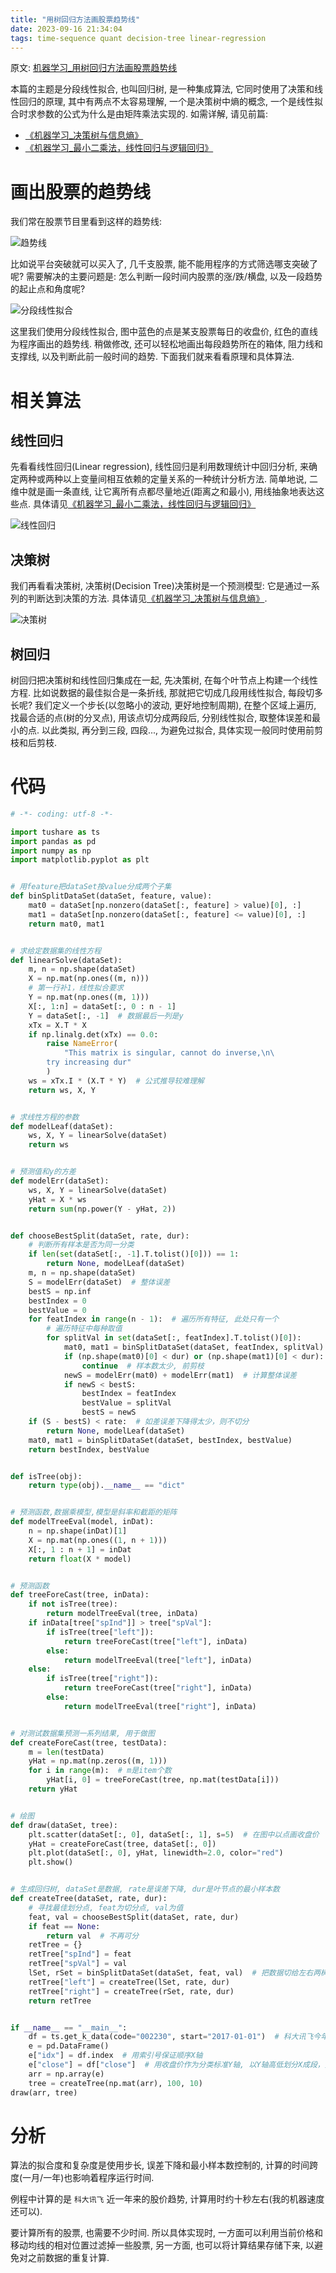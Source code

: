 ```yaml
---
title: "用树回归方法画股票趋势线"
date: 2023-09-16 21:34:04
tags: time-sequence quant decision-tree linear-regression
---
```


原文: [机器学习\_用树回归方法画股票趋势线](https://www.jianshu.com/p/f2a4cbe388a9)

本篇的主题是分段线性拟合, 也叫回归树, 是一种集成算法, 它同时使用了决策和线性回归的原理, 其中有两点不太容易理解, 一个是决策树中熵的概念, 一个是线性拟合时求参数的公式为什么是由矩阵乘法实现的. 如需详解, 请见前篇:

- [《机器学习\_决策树与信息熵》](http://blog.csdn.net/xieyan0811/article/details/78556366)
- [《机器学习\_最小二乘法，线性回归与逻辑回归》](http://blog.csdn.net/xieyan0811/article/details/78562610)

# 画出股票的趋势线

我们常在股票节目里看到这样的趋势线:

![趋势线](https://qiniu.iuwei.fun/blog/algorithm/%E8%B6%8B%E5%8A%BF%E7%BA%BF.png)

<!--more-->

比如说平台突破就可以买入了, 几千支股票, 能不能用程序的方式筛选哪支突破了呢? 需要解决的主要问题是: 怎么判断一段时间内股票的涨/跌/横盘, 以及一段趋势的起止点和角度呢?

![分段线性拟合](https://qiniu.iuwei.fun/blog/algorithm/%E5%88%86%E6%AE%B5%E7%BA%BF%E6%80%A7%E6%8B%9F%E5%90%88.png)

这里我们使用分段线性拟合, 图中蓝色的点是某支股票每日的收盘价, 红色的直线为程序画出的趋势线. 稍做修改, 还可以轻松地画出每段趋势所在的箱体, 阻力线和支撑线, 以及判断此前一般时间的趋势. 下面我们就来看看原理和具体算法.

# 相关算法

## 线性回归

先看看线性回归(Linear regression), 线性回归是利用数理统计中回归分析, 来确定两种或两种以上变量间相互依赖的定量关系的一种统计分析方法. 简单地说, 二维中就是画一条直线, 让它离所有点都尽量地近(距离之和最小), 用线抽象地表达这些点. 具体请见[《机器学习\_最小二乘法，线性回归与逻辑回归》](http://blog.csdn.net/xieyan0811/article/details/78562610)

![线性回归](https://qiniu.iuwei.fun/blog/algorithm/%E7%BA%BF%E6%80%A7%E5%9B%9E%E5%BD%92.png)

## 决策树

我们再看看决策树, 决策树(Decision Tree)决策树是一个预测模型: 它是通过一系列的判断达到决策的方法. 具体请见[《机器学习\_决策树与信息熵》](http://blog.csdn.net/xieyan0811/article/details/78556366).

![决策树](https://qiniu.iuwei.fun/blog/algorithm/%E5%86%B3%E7%AD%96%E6%A0%91.png)

## 树回归

树回归把决策树和线性回归集成在一起, 先决策树, 在每个叶节点上构建一个线性方程. 比如说数据的最佳拟合是一条折线, 那就把它切成几段用线性拟合, 每段切多长呢? 我们定义一个步长(以忽略小的波动, 更好地控制周期), 在整个区域上遍历, 找最合适的点(树的分叉点), 用该点切分成两段后, 分别线性拟合, 取整体误差和最小的点. 以此类拟, 再分到三段, 四段..., 为避免过拟合, 具体实现一般同时使用前剪枝和后剪枝.

# 代码

```python
# -*- coding: utf-8 -*-

import tushare as ts
import pandas as pd
import numpy as np
import matplotlib.pyplot as plt


# 用feature把dataSet按value分成两个子集
def binSplitDataSet(dataSet, feature, value):
    mat0 = dataSet[np.nonzero(dataSet[:, feature] > value)[0], :]
    mat1 = dataSet[np.nonzero(dataSet[:, feature] <= value)[0], :]
    return mat0, mat1


# 求给定数据集的线性方程
def linearSolve(dataSet):
    m, n = np.shape(dataSet)
    X = np.mat(np.ones((m, n)))
    # 第一行补1，线性拟合要求
    Y = np.mat(np.ones((m, 1)))
    X[:, 1:n] = dataSet[:, 0 : n - 1]
    Y = dataSet[:, -1]  # 数据最后一列是y
    xTx = X.T * X
    if np.linalg.det(xTx) == 0.0:
        raise NameError(
            "This matrix is singular, cannot do inverse,\n\
        try increasing dur"
        )
    ws = xTx.I * (X.T * Y)  # 公式推导较难理解
    return ws, X, Y


# 求线性方程的参数
def modelLeaf(dataSet):
    ws, X, Y = linearSolve(dataSet)
    return ws


# 预测值和y的方差
def modelErr(dataSet):
    ws, X, Y = linearSolve(dataSet)
    yHat = X * ws
    return sum(np.power(Y - yHat, 2))


def chooseBestSplit(dataSet, rate, dur):
    # 判断所有样本是否为同一分类
    if len(set(dataSet[:, -1].T.tolist()[0])) == 1:
        return None, modelLeaf(dataSet)
    m, n = np.shape(dataSet)
    S = modelErr(dataSet)  # 整体误差
    bestS = np.inf
    bestIndex = 0
    bestValue = 0
    for featIndex in range(n - 1):  # 遍历所有特征, 此处只有一个
        # 遍历特征中每种取值
        for splitVal in set(dataSet[:, featIndex].T.tolist()[0]):
            mat0, mat1 = binSplitDataSet(dataSet, featIndex, splitVal)
            if (np.shape(mat0)[0] < dur) or (np.shape(mat1)[0] < dur):
                continue  # 样本数太少, 前剪枝
            newS = modelErr(mat0) + modelErr(mat1)  # 计算整体误差
            if newS < bestS:
                bestIndex = featIndex
                bestValue = splitVal
                bestS = newS
    if (S - bestS) < rate:  # 如差误差下降得太少，则不切分
        return None, modelLeaf(dataSet)
    mat0, mat1 = binSplitDataSet(dataSet, bestIndex, bestValue)
    return bestIndex, bestValue


def isTree(obj):
    return type(obj).__name__ == "dict"


# 预测函数,数据乘模型,模型是斜率和截距的矩阵
def modelTreeEval(model, inDat):
    n = np.shape(inDat)[1]
    X = np.mat(np.ones((1, n + 1)))
    X[:, 1 : n + 1] = inDat
    return float(X * model)


# 预测函数
def treeForeCast(tree, inData):
    if not isTree(tree):
        return modelTreeEval(tree, inData)
    if inData[tree["spInd"]] > tree["spVal"]:
        if isTree(tree["left"]):
            return treeForeCast(tree["left"], inData)
        else:
            return modelTreeEval(tree["left"], inData)
    else:
        if isTree(tree["right"]):
            return treeForeCast(tree["right"], inData)
        else:
            return modelTreeEval(tree["right"], inData)


# 对测试数据集预测一系列结果, 用于做图
def createForeCast(tree, testData):
    m = len(testData)
    yHat = np.mat(np.zeros((m, 1)))
    for i in range(m):  # m是item个数
        yHat[i, 0] = treeForeCast(tree, np.mat(testData[i]))
    return yHat


# 绘图
def draw(dataSet, tree):
    plt.scatter(dataSet[:, 0], dataSet[:, 1], s=5)  # 在图中以点画收盘价
    yHat = createForeCast(tree, dataSet[:, 0])
    plt.plot(dataSet[:, 0], yHat, linewidth=2.0, color="red")
    plt.show()


# 生成回归树, dataSet是数据, rate是误差下降, dur是叶节点的最小样本数
def createTree(dataSet, rate, dur):
    # 寻找最佳划分点, feat为切分点, val为值
    feat, val = chooseBestSplit(dataSet, rate, dur)
    if feat == None:
        return val  # 不再可分
    retTree = {}
    retTree["spInd"] = feat
    retTree["spVal"] = val
    lSet, rSet = binSplitDataSet(dataSet, feat, val)  # 把数据切给左右两树
    retTree["left"] = createTree(lSet, rate, dur)
    retTree["right"] = createTree(rSet, rate, dur)
    return retTree


if __name__ == "__main__":
    df = ts.get_k_data(code="002230", start="2017-01-01")  # 科大讯飞今年的股票数据
    e = pd.DataFrame()
    e["idx"] = df.index  # 用索引号保证顺序X轴
    e["close"] = df["close"]  # 用收盘价作为分类标准Y轴, 以Y轴高低划分X成段，并分段拟合
    arr = np.array(e)
    tree = createTree(np.mat(arr), 100, 10)
draw(arr, tree)
```

# 分析

算法的拟合度和复杂度是使用步长, 误差下降和最小样本数控制的, 计算的时间跨度(一月/一年)也影响着程序运行时间.

例程中计算的是 `科大讯飞` 近一年来的股价趋势, 计算用时约十秒左右(我的机器速度还可以).

要计算所有的股票, 也需要不少时间. 所以具体实现时, 一方面可以利用当前价格和移动均线的相对位置过滤掉一些股票, 另一方面, 也可以将计算结果存储下来, 以避免对之前数据的重复计算.
